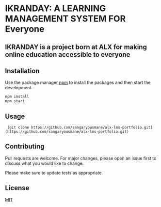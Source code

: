 # IKRANDAY: A LEARNING MANAGEMENT SYSTEM FOR Everyone
## IKRANDAY is a project born at ALX for making online education accessible to everyone

## Installation

Use the package manager [npm](https://pip.pypa.io/en/stable/) to install the packages and then start the development.

```bash
npm install 
npm start
```

## Usage

```node
 [git clone https://github.com/sangaryousmane/alx-lms-portfolio.git] (https://github.com/sangaryousmane/alx-lms-portfolio.git)
```

## Contributing

Pull requests are welcome. For major changes, please open an issue first
to discuss what you would like to change.

Please make sure to update tests as appropriate.

## License

[MIT](https://choosealicense.com/licenses/mit/)